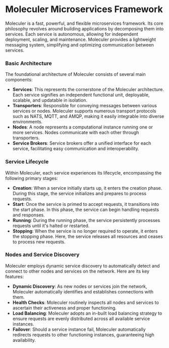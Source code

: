 # Moleculer Microservices Framework

Moleculer is a fast, powerful, and flexible microservices framework. Its core philosophy revolves around building applications by decomposing them into services. Each service is autonomous, allowing for independent deployment, scaling, and maintenance. Moleculer provides a lightweight messaging system, simplifying and optimizing communication between services.

### Basic Architecture

The foundational architecture of Moleculer consists of several main components:

- **Services**: This represents the cornerstone of the Moleculer architecture. Each service signifies an independent functional unit, deployable, scalable, and updatable in isolation.
- **Transporters**: Responsible for conveying messages between various services or nodes. Moleculer supports numerous transport protocols such as NATS, MQTT, and AMQP, making it easily integrable into diverse environments.
- **Nodes**: A node represents a computational instance running one or more services. Nodes communicate with each other through transporters.
- **Service Brokers**: Service brokers offer a unified interface for each service, facilitating easy communication and interoperability.

### Service Lifecycle

Within Moleculer, each service experiences its lifecycle, encompassing the following primary stages:

- **Creation**: When a service initially starts up, it enters the creation phase. During this stage, the service initializes and prepares to process requests.
- **Start**: Once the service is primed to accept requests, it transitions into the start phase. In this phase, the service can begin handling requests and responses.
- **Running**: During the running phase, the service persistently processes requests until it's halted or restarted.
- **Stopping**: When the service is no longer required to operate, it enters the stopping phase. Here, the service releases all resources and ceases to process new requests.

### Nodes and Service Discovery

Moleculer employs dynamic service discovery to automatically detect and connect to other nodes and services on the network. Here are its key features:

- **Dynamic Discovery**: As new nodes or services join the network, Moleculer automatically identifies and establishes connections with them.
- **Health Checks**: Moleculer routinely inspects all nodes and services to ascertain their activeness and proper functioning.
- **Load Balancing**: Moleculer adopts an in-built load balancing strategy to ensure requests are evenly distributed across all available service instances.
- **Failover**: Should a service instance fail, Moleculer automatically redirects requests to other functioning instances, guaranteeing high availability.
